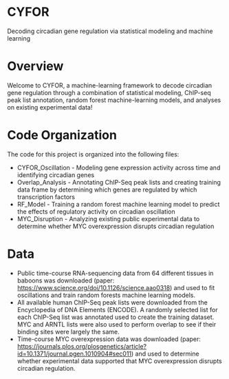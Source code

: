# CYFOR
Decoding circadian gene regulation via statistical modeling and machine learning

# Overview
Welcome to CYFOR, a machine-learning framework to decode circadian gene regulation through a combination of statistical modeling, ChIP-seq peak list annotation, random forest machine-learning models, and analyses on existing experimental data!

# Code Organization
The code for this project is organized into the following files:
- CYFOR_Oscillation - Modeling gene expression activity across time and identifying circadian genes
- Overlap_Analysis - Annotating ChIP-Seq peak lists and creating training data frame by determining which genes are regulated by which transcription factors
- RF_Model - Training a random forest machine learning model to predict the effects of regulatory activity on circadian oscillation
- MYC_Disruption - Analyzing existing public experimental data to determine whether MYC overexpression disrupts circadian regulation

# Data
- Public time-course RNA-sequencing data from 64 different tissues in baboons was downloaded (paper: https://www.science.org/doi/10.1126/science.aao0318) and used to fit oscillations and train random forests machine learning models.
- All available human ChIP-Seq peak lists were downloaded from the Encyclopedia of DNA Elements (ENCODE). A randomly selected list for each ChIP-Seq list was annotated used to create the training dataset. MYC and ARNTL lists were also used to perform overlap to see if their binding sites were largely the same.
- Time-course MYC overexpression data was downloaded (paper: https://journals.plos.org/plosgenetics/article?id=10.1371/journal.pgen.1010904#sec011) and used to determine whether experimental data supported that MYC overexpression disrupts circadian regulation.
